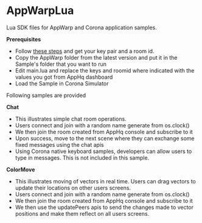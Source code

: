 AppWarpLua
==========

Lua SDK files for AppWarp and Corona application samples.

**Prerequisites**

* Follow [these steps](http://appwarp.shephertz.com/game-development-center/Using-AppHQ/) and get your key pair and a room id.
* Copy the AppWarp folder from the latest version and put it in the Sample's folder that you want to run
* Edit main.lua and replace the keys and roomid where indicated with the values you got from AppHq dashboard
* Load the Sample in Corona Simulator

Following samples are provided

**Chat**

* This illustrates simple chat room operations. 
* Users connect and join with a random name generate from os.clock()
* We then join the room created from AppHq console and subscribe to it
* Upon success, move to the next scene where they can exchange some fixed messages using the chat apis
* Using Corona native keyboard samples, developers can allow users to type in messages. This is not included in this sample.

**ColorMove**

* This illustrates moving of vectors in real time. Users can drag vectors to update their locations on other users screens.
* Users connect and join with a random name generate from os.clock()
* We then join the room created from AppHq console and subscribe to it
* We then use the updatePeers apis to send the changes made to vector positions and make them reflect on all users screens.
